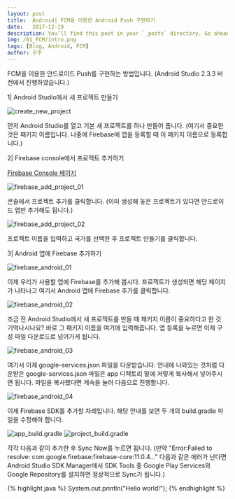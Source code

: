 ```yaml
---
layout: post
title:  Android| FCM을 이용한 Android Push 구현하기
date:   2017-12-19
description: You’ll find this post in your `_posts` directory. Go ahead and edit it and re-build the site to see your changes. # Add post description (optional)
img: /01_FCM/intro.png
tags: [Blog, Android, FCM]
author: 우주
---
```


FCM을 이용한 안드로이드 Push를 구현하는 방법입니다.
(Android Studio 2.3.3 버전에서 진행하였습니다.)



1| Android Studio에서 새 프로젝트 만들기

![create_new_project]({{site.baseurl}}/assets/img/01_FCM/01_create_new_project.png)

먼저 Android Studio를 열고 기본 새 프로젝트를 하나 만들어 줍니다.
(여기서 중요한 것은 패키지 이름입니다. 나중에 Firebase에 앱을 등록할 때 이 패키지 이름으로 등록합니다.)



2| Firebase console에서 프로젝트 추가하기

[Firebase Console 페이지]


![firebase_add_project_01]({{site.baseurl}}/assets/img/01_FCM/02_firebase_add_project_01.png)

콘솔에서 프로젝트 추가를 클릭합니다. (이미 생성해 놓은 프로젝트가 있다면 안드로이드 앱만 추가해도 됩니다.)

![firebase_add_project_02]({{site.baseurl}}/assets/img/01_FCM/03_firebase_add_project_02.png)

프로젝트 이름을 입력하고 국가를 선택한 후 프로젝트 만들기를 클릭합니다.


3| Android 앱에 Firebase 추가하기

![firebase_android_01]({{site.baseurl}}/assets/img/01_FCM/04_firebase_android_01.png)

이제 우리가 사용할 앱에 Firebase를 추가해 봅시다.
프로젝트가 생성되면 해당 페이지가 나타나고 여기서 Android 앱에 Firebase 추가를 클릭합니다.


![firebase_android_02]({{site.baseurl}}/assets/img/01_FCM/05_firebase_android_02.png)

조금 전 Android Studio에서 새 프로젝트를 만들 때 패키지 이름이 중요하다고 한 것 기억나시나요? 바로 그 패키지 이름을 여기에 입력해줍니다.
앱 등록을 누르면 이제 구성 파일 다운로드로 넘어가게 됩니다.


![firebase_android_03]({{site.baseurl}}/assets/img/01_FCM/06_firebase_android_03.png)

여기서 이제 google-services.json 파일을 다운받습니다. 안내에 나와있는 것처럼 다운받은 google-services.json 파일은 app 디렉토리 밑에 저렇게 복사해서 넣어주시면 됩니다. 파일을 복사했다면 계속을 눌러 다음으로 진행합니다.


![firebase_android_04]({{site.baseurl}}/assets/img/01_FCM/07_firebase_android_04.png)

이제 Firebase SDK를 추가할 차례입니다. 해당 안내를 보면 두 개의 build.gradle 파일을 수정해야 합니다.

![app_build.gradle]({{site.baseurl}}/assets/img/01_FCM/08_app_build.gradle.png)
![project_build.gradle]({{site.baseurl}}/assets/img/01_FCM/09_project_build.gradle.png)

각각 다음과 같이 추가한 후 Sync Now를 누르면 됩니다.
(만약 "Error:Failed to resolve: com.google.firebase:firebase-core:11.0.4..." 다음과 같은 에러가 난다면
Android Studio SDK Manager에서 SDK Tools 중 Google Play Services와 Google Repository를 설치하면 정상적으로 Sync가 됩니다.)





{% highlight java %}
System.out.println("Hello world!");
{% endhighlight %}





[Firebase Console 페이지]: https://console.firebase.google.com/
